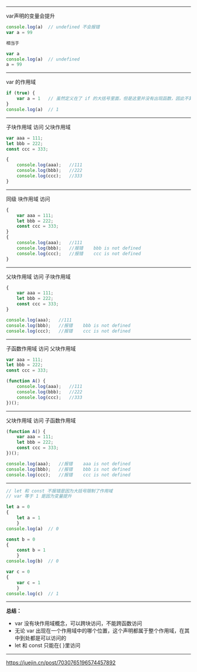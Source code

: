 
---

var声明的变量会提升

```javascript
console.log(a)  // undefined 不会报错
var a = 99

相当于

var a
console.log(a)  // undefined
a = 99
```

------------

var 的作用域

```javascript
if (true) {
	var a = 1	// 虽然定义在了 if 的大括号里面，但是这里并没有出现函数，因此不算作用域嵌套
}
console.log(a)  // 1
```

------------

子块作用域 访问 父块作用域

```javascript
var aaa = 111;
let bbb = 222;
const ccc = 333;

{
	console.log(aaa);   //111
	console.log(bbb);   //222
	console.log(ccc);   //333
}
```

------------

同级 块作用域 访问

```javascript
{
	var aaa = 111;
	let bbb = 222;
	const ccc = 333;
}
{
	console.log(aaa);   //111
	console.log(bbb);   //报错	bbb is not defined
	console.log(ccc);   //报错	ccc is not defined
}
```

------------

父块作用域 访问 子块作用域

```javascript
{
	var aaa = 111;
	let bbb = 222;
	const ccc = 333;
}

console.log(aaa);   //111
console.log(bbb);   //报错	bbb is not defined
console.log(ccc);   //报错	ccc is not defined
```

------------

子函数作用域 访问 父块作用域

```javascript
var aaa = 111;
let bbb = 222;
const ccc = 333;

(function A() {
	console.log(aaa);   //111
	console.log(bbb);   //222
	console.log(ccc);   //333
})();
```

------------

父块作用域 访问 子函数作用域

```javascript
(function A() {
	var aaa = 111;
	let bbb = 222;
	const ccc = 333;
})();

console.log(aaa);   //报错	aaa is not defined
console.log(bbb);   //报错	bbb is not defined
console.log(ccc);   //报错	ccc is not defined
```

------------

```javascript
// let 和 const 不报错是因为大括号限制了作用域
// var 等于 1 是因为变量提升

let a = 0
{
	let a = 1
	}
console.log(a)  // 0

const b = 0
{
	const b = 1
	}
console.log(b)  // 0

var c = 0
{
	var c = 1
	}
console.log(c)  // 1
```

------------

**总结：**
- var 没有块作用域概念，可以跨块访问，不能跨函数访问
- 无论 var 出现在一个作用域中的哪个位置，这个声明都属于整个作用域，在其中到处都是可以访问的
- let 和 const 只能在{ }里访问

---

https://juejin.cn/post/7030765196574457892